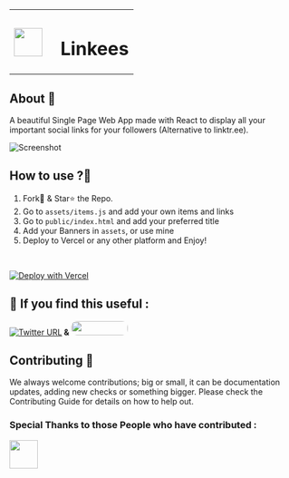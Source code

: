 <table>
<tr >
    <th><img src="https://s3.us-east-2.amazonaws.com/fueler.io-images/fueler-creatons/ZO3GUmNNWMJL8vuRQMQIDs7ConJCktJOOo0xTjgr.png" width="50px" height="50px" style="display:inline-block; "/></th>
    <th><h1>&ensp;Linkees</h1></th>
</tr>
</table>


## About 🎯
 A beautiful Single Page Web App made with React to display all your important social links for your followers (Alternative to linktr.ee).

![Screenshot](https://api.microlink.io/?url=https://bio.devgossips.vercel.app&screenshot=true&meta=false&embed=screenshot.url&waitForTimeout=1500&type=jpeg&overlay.browser=dark&overlay.background=linear-gradient%28225deg%2C+%23FF057C+0%25%2C+%238D0B93+50%25%2C+%23321575+100%25%29)


## How to use ?🤔
1. Fork🍴 & Star⭐ the Repo.
2. Go to <code>assets/items.js</code> and add your own items and links
3. Go to <code>public/index.html</code> and add your preferred title
4. Add your Banners in <code>assets</code>, or use mine
5. Deploy to Vercel or any other platform and Enjoy!
<br>

[![Deploy with Vercel](https://vercel.com/button)](https://vercel.com/new/git/external?repository-url=https%3A%2F%2Fgithub.com%2Fdevgossips%2Flinktree)

## :pray: If you find this useful : 
[![Twitter URL](https://img.shields.io/twitter/url/https/twitter.com/heysagnik.svg?style=social&label=Follow%20%40heysagnik)](https://twitter.com/heysagnik)<b>  &  </b><a href = "https://www.buymeacoffee.com/devgossips"><img src ="https://cdn.buymeacoffee.com/buttons/default-red.png" width="100px" height="25px" style="border-radius:10px;"/></a>

## Contributing 📝
We always welcome contributions; big or small, it can be documentation updates, adding new checks or something bigger. Please check the Contributing Guide for details on how to help out.

### Special Thanks to those People who have contributed :

<img width="50px" src="https://contrib.rocks/image?repo=devgossips/linktree" />

